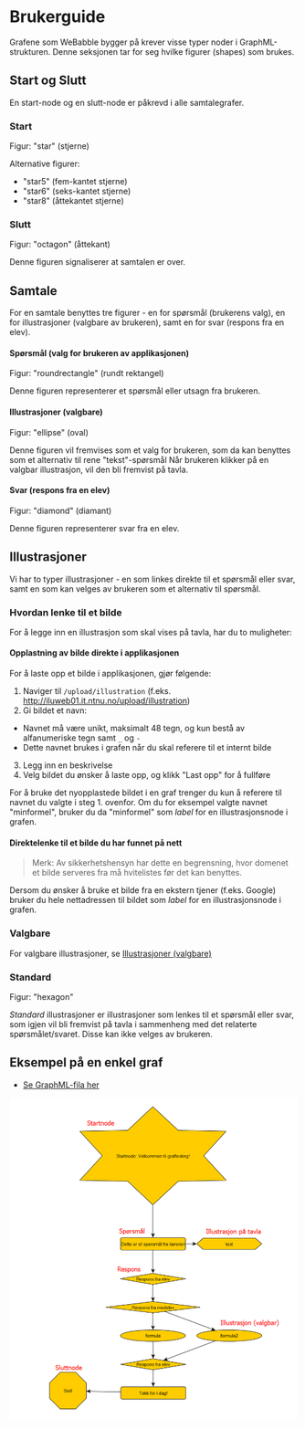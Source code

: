 # Brukerguide

Grafene som WeBabble bygger på krever visse typer noder i GraphML-strukturen. Denne seksjonen tar for seg hvilke figurer (shapes) som brukes.

## Start og Slutt
En start-node og en slutt-node er påkrevd i alle samtalegrafer.

### Start
Figur: "star" (stjerne)

Alternative figurer:
- "star5" (fem-kantet stjerne)
- "star6" (seks-kantet stjerne)
- "star8" (åttekantet stjerne)

### Slutt
Figur: "octagon" (åttekant)

Denne figuren signaliserer at samtalen er over.

## Samtale
For en samtale benyttes tre figurer - en for spørsmål (brukerens valg), en for illustrasjoner (valgbare av brukeren), samt en for svar (respons fra en elev).

#### Spørsmål (valg for brukeren av applikasjonen)
Figur: "roundrectangle" (rundt rektangel)

Denne figuren representerer et spørsmål eller utsagn fra brukeren.

#### Illustrasjoner (valgbare)
Figur: "ellipse" (oval)

Denne figuren vil fremvises som et valg for brukeren, som da kan benyttes som et alternativ til rene "tekst"-spørsmål
Når brukeren klikker på en valgbar illustrasjon, vil den bli fremvist på tavla.

#### Svar (respons fra en elev)
Figur: "diamond" (diamant)

Denne figuren representerer svar fra en elev.

## Illustrasjoner
Vi har to typer illustrasjoner - en som linkes direkte til et spørsmål eller svar, samt en som kan velges av brukeren som et alternativ til spørsmål.

### Hvordan lenke til et bilde
For å legge inn en illustrasjon som skal vises på tavla, har du to muligheter:

#### Opplastning av bilde direkte i applikasjonen

For å laste opp et bilde i applikasjonen, gjør følgende:
1. Naviger til `/upload/illustration` (f.eks. http://iluweb01.it.ntnu.no/upload/illustration)
2. Gi bildet et navn:
  - Navnet må være unikt, maksimalt 48 tegn, og kun bestå av alfanumeriske tegn samt `_` og `-`
  - Dette navnet brukes i grafen når du skal referere til et internt bilde
3. Legg inn en beskrivelse
4. Velg bildet du ønsker å laste opp, og klikk "Last opp" for å fullføre

For å bruke det nyopplastede bildet i en graf trenger du kun å referere til navnet du valgte i steg 1. ovenfor.
Om du for eksempel valgte navnet "minformel", bruker du da "minformel" som *label* for en illustrasjonsnode i grafen.

#### Direktelenke til et bilde du har funnet på nett
> Merk: Av sikkerhetshensyn har dette en begrensning, hvor domenet et bilde serveres fra må hvitelistes før det kan benyttes.

Dersom du ønsker å bruke et bilde fra en ekstern tjener (f.eks. Google) bruker du hele nettadressen til bildet som *label* for en illustrasjonsnode i grafen.

### Valgbare
For valgbare illustrasjoner, se [Illustrasjoner (valgbare)](#illustrasjoner-valgbare)

### Standard
Figur: "hexagon"

*Standard* illustrasjoner er illustrasjoner som lenkes til et spørsmål eller svar, som igjen vil bli fremvist på tavla i sammenheng med det relaterte spørsmålet/svaret. Disse kan ikke velges av brukeren.

## Eksempel på en enkel graf

- [Se GraphML-fila her](./example_graph.graphml)

![Eksempel](./example_graph.png)